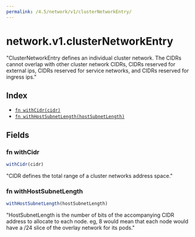 ```yaml
---
permalink: /4.5/network/v1/clusterNetworkEntry/
---
```


# network.v1.clusterNetworkEntry

"ClusterNetworkEntry defines an individual cluster network. The CIDRs cannot overlap with other cluster network CIDRs, CIDRs reserved for external ips, CIDRs reserved for service networks, and CIDRs reserved for ingress ips."

## Index

* [`fn withCidr(cidr)`](#fn-withcidr)
* [`fn withHostSubnetLength(hostSubnetLength)`](#fn-withhostsubnetlength)

## Fields

### fn withCidr

```ts
withCidr(cidr)
```

"CIDR defines the total range of a cluster networks address space."

### fn withHostSubnetLength

```ts
withHostSubnetLength(hostSubnetLength)
```

"HostSubnetLength is the number of bits of the accompanying CIDR address to allocate to each node. eg, 8 would mean that each node would have a /24 slice of the overlay network for its pods."
